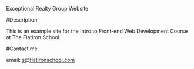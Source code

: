 Exceptional Realty Group Website

#Description

This is an example site for the Intro to Front-end Web Development Course  at The Flatiron School.

#Contact me

email: s@flatironschool.com
